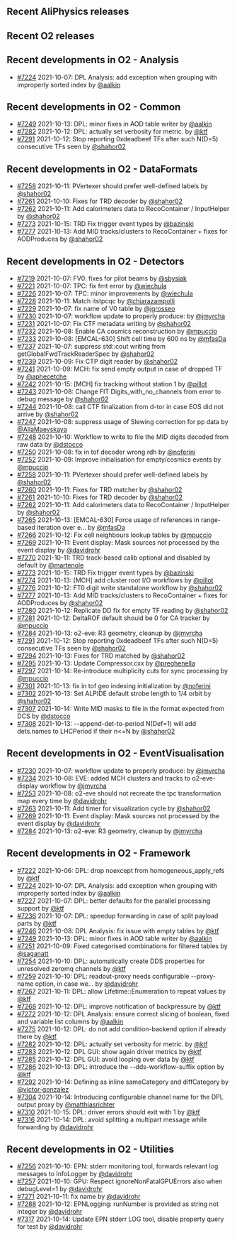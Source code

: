 ## Recent AliPhysics releases
## Recent O2 releases
## Recent developments in O2 - Analysis
- [\#7224](https://github.com/AliceO2Group/AliceO2/pull/7224) 2021-10-07: DPL Analysis: add exception when grouping with improperly sorted index by [@aalkin](https://github.com/aalkin)
## Recent developments in O2 - Common
- [\#7249](https://github.com/AliceO2Group/AliceO2/pull/7249) 2021-10-13: DPL: minor fixes in AOD table writer by [@aalkin](https://github.com/aalkin)
- [\#7282](https://github.com/AliceO2Group/AliceO2/pull/7282) 2021-10-12: DPL: actually set verbosity for metric. by [@ktf](https://github.com/ktf)
- [\#7291](https://github.com/AliceO2Group/AliceO2/pull/7291) 2021-10-12: Stop reporting 0xdeadbeef TFs after such N(D=5) consecutive TFs seen by [@shahor02](https://github.com/shahor02)
## Recent developments in O2 - DataFormats
- [\#7258](https://github.com/AliceO2Group/AliceO2/pull/7258) 2021-10-11: PVertexer should prefer well-defined labels by [@shahor02](https://github.com/shahor02)
- [\#7261](https://github.com/AliceO2Group/AliceO2/pull/7261) 2021-10-10: Fixes for TRD decoder by [@shahor02](https://github.com/shahor02)
- [\#7262](https://github.com/AliceO2Group/AliceO2/pull/7262) 2021-10-11: Add calorimeters data to RecoContainer / InputHelper by [@shahor02](https://github.com/shahor02)
- [\#7273](https://github.com/AliceO2Group/AliceO2/pull/7273) 2021-10-15: TRD Fix trigger event types by [@bazinski](https://github.com/bazinski)
- [\#7277](https://github.com/AliceO2Group/AliceO2/pull/7277) 2021-10-13: Add MID tracks/clusters to RecoContainer + fixes for AODProduces by [@shahor02](https://github.com/shahor02)
## Recent developments in O2 - Detectors
- [\#7219](https://github.com/AliceO2Group/AliceO2/pull/7219) 2021-10-07: FV0: fixes for pilot beams by [@sbysiak](https://github.com/sbysiak)
- [\#7221](https://github.com/AliceO2Group/AliceO2/pull/7221) 2021-10-07: TPC: fix fmt error by [@wiechula](https://github.com/wiechula)
- [\#7226](https://github.com/AliceO2Group/AliceO2/pull/7226) 2021-10-07: TPC: minor improvements by [@wiechula](https://github.com/wiechula)
- [\#7228](https://github.com/AliceO2Group/AliceO2/pull/7228) 2021-10-11: Match itstpcqc by [@chiarazampolli](https://github.com/chiarazampolli)
- [\#7229](https://github.com/AliceO2Group/AliceO2/pull/7229) 2021-10-07: fix name of V0 table by [@jgrosseo](https://github.com/jgrosseo)
- [\#7230](https://github.com/AliceO2Group/AliceO2/pull/7230) 2021-10-07: workflow update to properly produce: by [@jmyrcha](https://github.com/jmyrcha)
- [\#7231](https://github.com/AliceO2Group/AliceO2/pull/7231) 2021-10-07: Fix CTF metadata writing by [@shahor02](https://github.com/shahor02)
- [\#7232](https://github.com/AliceO2Group/AliceO2/pull/7232) 2021-10-08: Enable CA cosmics reconstruction by [@mpuccio](https://github.com/mpuccio)
- [\#7233](https://github.com/AliceO2Group/AliceO2/pull/7233) 2021-10-08: [EMCAL-630] Shift cell time by 600 ns by [@mfasDa](https://github.com/mfasDa)
- [\#7237](https://github.com/AliceO2Group/AliceO2/pull/7237) 2021-10-07: suppress std::cout writing from getGlobalFwdTrackReaderSpec by [@shahor02](https://github.com/shahor02)
- [\#7239](https://github.com/AliceO2Group/AliceO2/pull/7239) 2021-10-09: Fix CTP digit reader by [@shahor02](https://github.com/shahor02)
- [\#7241](https://github.com/AliceO2Group/AliceO2/pull/7241) 2021-10-09: MCH: fix send empty output in case of dropped TF by [@aphecetche](https://github.com/aphecetche)
- [\#7242](https://github.com/AliceO2Group/AliceO2/pull/7242) 2021-10-15: [MCH] fix tracking without station 1 by [@pillot](https://github.com/pillot)
- [\#7243](https://github.com/AliceO2Group/AliceO2/pull/7243) 2021-10-08: Change FIT Digits_with_no_channels from error to debug message by [@shahor02](https://github.com/shahor02)
- [\#7244](https://github.com/AliceO2Group/AliceO2/pull/7244) 2021-10-08: call CTF finalization from d-tor in case EOS did not arrive by [@shahor02](https://github.com/shahor02)
- [\#7247](https://github.com/AliceO2Group/AliceO2/pull/7247) 2021-10-08: suppress usage of Slewing correction for pp data by [@AllaMaevskaya](https://github.com/AllaMaevskaya)
- [\#7248](https://github.com/AliceO2Group/AliceO2/pull/7248) 2021-10-10: Workflow to write to file the MID digits decoded from raw data by [@dstocco](https://github.com/dstocco)
- [\#7250](https://github.com/AliceO2Group/AliceO2/pull/7250) 2021-10-08: fix in tof decoder wrong rdh by [@noferini](https://github.com/noferini)
- [\#7252](https://github.com/AliceO2Group/AliceO2/pull/7252) 2021-10-09: Improve initialisation for empty/cosmics events by [@mpuccio](https://github.com/mpuccio)
- [\#7258](https://github.com/AliceO2Group/AliceO2/pull/7258) 2021-10-11: PVertexer should prefer well-defined labels by [@shahor02](https://github.com/shahor02)
- [\#7260](https://github.com/AliceO2Group/AliceO2/pull/7260) 2021-10-11: Fixes for TRD matcher by [@shahor02](https://github.com/shahor02)
- [\#7261](https://github.com/AliceO2Group/AliceO2/pull/7261) 2021-10-10: Fixes for TRD decoder by [@shahor02](https://github.com/shahor02)
- [\#7262](https://github.com/AliceO2Group/AliceO2/pull/7262) 2021-10-11: Add calorimeters data to RecoContainer / InputHelper by [@shahor02](https://github.com/shahor02)
- [\#7265](https://github.com/AliceO2Group/AliceO2/pull/7265) 2021-10-13: [EMCAL-630] Force usage of references in range-based iteration over e… by [@mfasDa](https://github.com/mfasDa)
- [\#7266](https://github.com/AliceO2Group/AliceO2/pull/7266) 2021-10-12: Fix cell neighbours lookup tables by [@mpuccio](https://github.com/mpuccio)
- [\#7269](https://github.com/AliceO2Group/AliceO2/pull/7269) 2021-10-11: Event display: Mask sources not processed by the event display by [@davidrohr](https://github.com/davidrohr)
- [\#7270](https://github.com/AliceO2Group/AliceO2/pull/7270) 2021-10-11: TRD track-based calib optional and disabled by default by [@martenole](https://github.com/martenole)
- [\#7273](https://github.com/AliceO2Group/AliceO2/pull/7273) 2021-10-15: TRD Fix trigger event types by [@bazinski](https://github.com/bazinski)
- [\#7274](https://github.com/AliceO2Group/AliceO2/pull/7274) 2021-10-13: [MCH] add cluster root I/O workflows by [@pillot](https://github.com/pillot)
- [\#7276](https://github.com/AliceO2Group/AliceO2/pull/7276) 2021-10-12: FT0 digit write standalone workflow by [@shahor02](https://github.com/shahor02)
- [\#7277](https://github.com/AliceO2Group/AliceO2/pull/7277) 2021-10-13: Add MID tracks/clusters to RecoContainer + fixes for AODProduces by [@shahor02](https://github.com/shahor02)
- [\#7280](https://github.com/AliceO2Group/AliceO2/pull/7280) 2021-10-12: Replicate DD fix for empty TF reading by [@shahor02](https://github.com/shahor02)
- [\#7281](https://github.com/AliceO2Group/AliceO2/pull/7281) 2021-10-12: DeltaROF default should be 0 for CA tracker by [@mpuccio](https://github.com/mpuccio)
- [\#7284](https://github.com/AliceO2Group/AliceO2/pull/7284) 2021-10-13: o2-eve: R3 geometry, cleanup by [@jmyrcha](https://github.com/jmyrcha)
- [\#7291](https://github.com/AliceO2Group/AliceO2/pull/7291) 2021-10-12: Stop reporting 0xdeadbeef TFs after such N(D=5) consecutive TFs seen by [@shahor02](https://github.com/shahor02)
- [\#7294](https://github.com/AliceO2Group/AliceO2/pull/7294) 2021-10-13: Fixes for TRD matched by [@shahor02](https://github.com/shahor02)
- [\#7295](https://github.com/AliceO2Group/AliceO2/pull/7295) 2021-10-13: Update Compressor.cxx by [@preghenella](https://github.com/preghenella)
- [\#7297](https://github.com/AliceO2Group/AliceO2/pull/7297) 2021-10-14: Re-introduce multiplicity cuts for sync processing by [@mpuccio](https://github.com/mpuccio)
- [\#7301](https://github.com/AliceO2Group/AliceO2/pull/7301) 2021-10-13: fix in tof geo indexing initialization by [@noferini](https://github.com/noferini)
- [\#7302](https://github.com/AliceO2Group/AliceO2/pull/7302) 2021-10-13: Set ALPIDE default strobe length to 1/4 orbit by [@shahor02](https://github.com/shahor02)
- [\#7307](https://github.com/AliceO2Group/AliceO2/pull/7307) 2021-10-14: Write MID masks to file in the format expected from DCS by [@dstocco](https://github.com/dstocco)
- [\#7308](https://github.com/AliceO2Group/AliceO2/pull/7308) 2021-10-13: --append-det-to-period N(Def=1) will add dets.names to LHCPeriod if their n<=N by [@shahor02](https://github.com/shahor02)
## Recent developments in O2 - EventVisualisation
- [\#7230](https://github.com/AliceO2Group/AliceO2/pull/7230) 2021-10-07: workflow update to properly produce: by [@jmyrcha](https://github.com/jmyrcha)
- [\#7234](https://github.com/AliceO2Group/AliceO2/pull/7234) 2021-10-08: EVE: added MCH clusters and tracks to o2-eve-display workflow by [@jmyrcha](https://github.com/jmyrcha)
- [\#7253](https://github.com/AliceO2Group/AliceO2/pull/7253) 2021-10-08: o2-eve should not recreate the tpc transformation map every time by [@davidrohr](https://github.com/davidrohr)
- [\#7263](https://github.com/AliceO2Group/AliceO2/pull/7263) 2021-10-11: Add timer for visualization cycle by [@shahor02](https://github.com/shahor02)
- [\#7269](https://github.com/AliceO2Group/AliceO2/pull/7269) 2021-10-11: Event display: Mask sources not processed by the event display by [@davidrohr](https://github.com/davidrohr)
- [\#7284](https://github.com/AliceO2Group/AliceO2/pull/7284) 2021-10-13: o2-eve: R3 geometry, cleanup by [@jmyrcha](https://github.com/jmyrcha)
## Recent developments in O2 - Framework
- [\#7222](https://github.com/AliceO2Group/AliceO2/pull/7222) 2021-10-06: DPL: drop noexcept from homogeneous_apply_refs by [@ktf](https://github.com/ktf)
- [\#7224](https://github.com/AliceO2Group/AliceO2/pull/7224) 2021-10-07: DPL Analysis: add exception when grouping with improperly sorted index by [@aalkin](https://github.com/aalkin)
- [\#7227](https://github.com/AliceO2Group/AliceO2/pull/7227) 2021-10-07: DPL: better defaults for the parallel processing support by [@ktf](https://github.com/ktf)
- [\#7236](https://github.com/AliceO2Group/AliceO2/pull/7236) 2021-10-07: DPL: speedup forwarding in case of split payload parts by [@ktf](https://github.com/ktf)
- [\#7246](https://github.com/AliceO2Group/AliceO2/pull/7246) 2021-10-08: DPL Analysis: fix issue with empty tables by [@ktf](https://github.com/ktf)
- [\#7249](https://github.com/AliceO2Group/AliceO2/pull/7249) 2021-10-13: DPL: minor fixes in AOD table writer by [@aalkin](https://github.com/aalkin)
- [\#7251](https://github.com/AliceO2Group/AliceO2/pull/7251) 2021-10-09: Fixed categorised combinations for filtered tables by [@saganatt](https://github.com/saganatt)
- [\#7254](https://github.com/AliceO2Group/AliceO2/pull/7254) 2021-10-10: DPL: automatically create DDS properties for unresolved zeromq channels by [@ktf](https://github.com/ktf)
- [\#7259](https://github.com/AliceO2Group/AliceO2/pull/7259) 2021-10-10: DPL: readout-proxy needs configurable --proxy-name option, in case we… by [@davidrohr](https://github.com/davidrohr)
- [\#7267](https://github.com/AliceO2Group/AliceO2/pull/7267) 2021-10-11: DPL: allow Lifetime::Enumeration to repeat values by [@ktf](https://github.com/ktf)
- [\#7268](https://github.com/AliceO2Group/AliceO2/pull/7268) 2021-10-12: DPL: improve notification of backpressure by [@ktf](https://github.com/ktf)
- [\#7272](https://github.com/AliceO2Group/AliceO2/pull/7272) 2021-10-12: DPL Analysis: ensure correct slicing of boolean, fixed and variable list columns by [@aalkin](https://github.com/aalkin)
- [\#7275](https://github.com/AliceO2Group/AliceO2/pull/7275) 2021-10-12: DPL: do not add condition-backend option if already there by [@ktf](https://github.com/ktf)
- [\#7282](https://github.com/AliceO2Group/AliceO2/pull/7282) 2021-10-12: DPL: actually set verbosity for metric. by [@ktf](https://github.com/ktf)
- [\#7283](https://github.com/AliceO2Group/AliceO2/pull/7283) 2021-10-12: DPL GUI: show again driver metrics by [@ktf](https://github.com/ktf)
- [\#7285](https://github.com/AliceO2Group/AliceO2/pull/7285) 2021-10-12: DPL GUI: avoid looping over data by [@ktf](https://github.com/ktf)
- [\#7286](https://github.com/AliceO2Group/AliceO2/pull/7286) 2021-10-13: DPL: introduce the --dds-workflow-suffix option by [@ktf](https://github.com/ktf)
- [\#7292](https://github.com/AliceO2Group/AliceO2/pull/7292) 2021-10-14: Defining as inline sameCategory and diffCategory by [@victor-gonzalez](https://github.com/victor-gonzalez)
- [\#7304](https://github.com/AliceO2Group/AliceO2/pull/7304) 2021-10-14: Introducing configurable channel name for the DPL output proxy by [@matthiasrichter](https://github.com/matthiasrichter)
- [\#7310](https://github.com/AliceO2Group/AliceO2/pull/7310) 2021-10-15: DPL: driver errors should exit with 1 by [@ktf](https://github.com/ktf)
- [\#7316](https://github.com/AliceO2Group/AliceO2/pull/7316) 2021-10-14: DPL: avoid splitting a multipart message while forwarding by [@davidrohr](https://github.com/davidrohr)
## Recent developments in O2 - Utilities
- [\#7256](https://github.com/AliceO2Group/AliceO2/pull/7256) 2021-10-10: EPN: stderr monitoring tool, forwards relevant log messages to InfoLogger by [@davidrohr](https://github.com/davidrohr)
- [\#7257](https://github.com/AliceO2Group/AliceO2/pull/7257) 2021-10-10: GPU: Respect ignoreNonFatalGPUErrors also when debugLevel=1 by [@davidrohr](https://github.com/davidrohr)
- [\#7271](https://github.com/AliceO2Group/AliceO2/pull/7271) 2021-10-11: fix name by [@davidrohr](https://github.com/davidrohr)
- [\#7288](https://github.com/AliceO2Group/AliceO2/pull/7288) 2021-10-12: EPNLogging: runNumber is provided as string not integer by [@davidrohr](https://github.com/davidrohr)
- [\#7317](https://github.com/AliceO2Group/AliceO2/pull/7317) 2021-10-14: Update EPN stderr LOG tool, disable property query for test by [@davidrohr](https://github.com/davidrohr)
